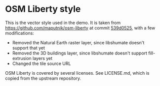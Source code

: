 # OSM Liberty style

This is the vector style used in the demo. It is taken from
<https://github.com/maputnik/osm-liberty> at commit [539d0525](https://github.com/maputnik/osm-liberty/commit/539d0525421eb5be901ede630c49947dfe5a343f),
with a few modifications:

- Removed the Natural Earth raster layer, since libshumate doesn't support that
  yet
- Removed the 3D buildings layer, since libshumate doesn't support fill-extrusion
  layers yet
- Changed the tile source URL

OSM Liberty is covered by several licenses. See LICENSE.md, which is copied
from the upstream repository.
